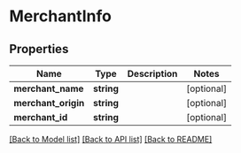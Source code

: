 # MerchantInfo

## Properties
Name | Type | Description | Notes
------------ | ------------- | ------------- | -------------
**merchant_name** | **string** |  | [optional] 
**merchant_origin** | **string** |  | [optional] 
**merchant_id** | **string** |  | [optional] 

[[Back to Model list]](../../README.md#documentation-for-models) [[Back to API list]](../../README.md#documentation-for-api-endpoints) [[Back to README]](../../README.md)

